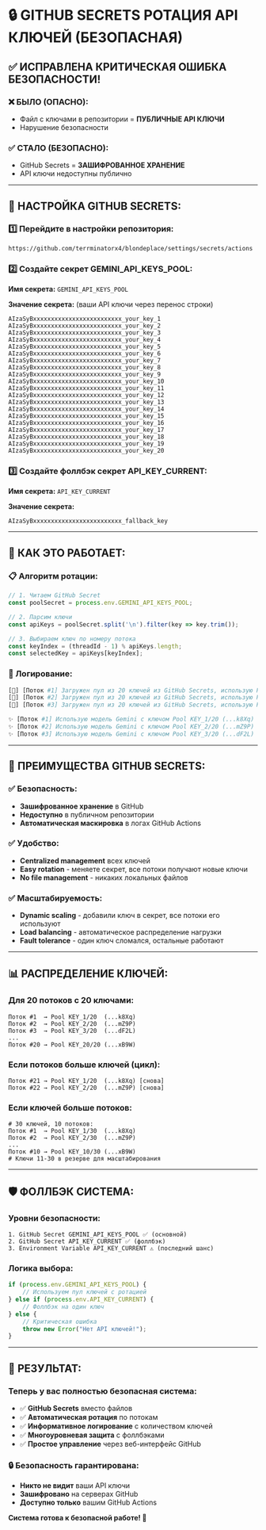 # 🔒 GITHUB SECRETS РОТАЦИЯ API КЛЮЧЕЙ (БЕЗОПАСНАЯ)

## ✅ ИСПРАВЛЕНА КРИТИЧЕСКАЯ ОШИБКА БЕЗОПАСНОСТИ!

### ❌ БЫЛО (ОПАСНО):
- Файл с ключами в репозитории = **ПУБЛИЧНЫЕ API КЛЮЧИ**
- Нарушение безопасности

### ✅ СТАЛО (БЕЗОПАСНО):
- GitHub Secrets = **ЗАШИФРОВАННОЕ ХРАНЕНИЕ**
- API ключи недоступны публично

---

## 🔧 НАСТРОЙКА GITHUB SECRETS:

### 1️⃣ Перейдите в настройки репозитория:
```
https://github.com/terrminatorx4/blondeplace/settings/secrets/actions
```

### 2️⃣ Создайте секрет GEMINI_API_KEYS_POOL:

**Имя секрета:** `GEMINI_API_KEYS_POOL`

**Значение секрета:** (ваши API ключи через перенос строки)
```
AIzaSyBxxxxxxxxxxxxxxxxxxxxxxxxx_your_key_1
AIzaSyBxxxxxxxxxxxxxxxxxxxxxxxxx_your_key_2
AIzaSyBxxxxxxxxxxxxxxxxxxxxxxxxx_your_key_3
AIzaSyBxxxxxxxxxxxxxxxxxxxxxxxxx_your_key_4
AIzaSyBxxxxxxxxxxxxxxxxxxxxxxxxx_your_key_5
AIzaSyBxxxxxxxxxxxxxxxxxxxxxxxxx_your_key_6
AIzaSyBxxxxxxxxxxxxxxxxxxxxxxxxx_your_key_7
AIzaSyBxxxxxxxxxxxxxxxxxxxxxxxxx_your_key_8
AIzaSyBxxxxxxxxxxxxxxxxxxxxxxxxx_your_key_9
AIzaSyBxxxxxxxxxxxxxxxxxxxxxxxxx_your_key_10
AIzaSyBxxxxxxxxxxxxxxxxxxxxxxxxx_your_key_11
AIzaSyBxxxxxxxxxxxxxxxxxxxxxxxxx_your_key_12
AIzaSyBxxxxxxxxxxxxxxxxxxxxxxxxx_your_key_13
AIzaSyBxxxxxxxxxxxxxxxxxxxxxxxxx_your_key_14
AIzaSyBxxxxxxxxxxxxxxxxxxxxxxxxx_your_key_15
AIzaSyBxxxxxxxxxxxxxxxxxxxxxxxxx_your_key_16
AIzaSyBxxxxxxxxxxxxxxxxxxxxxxxxx_your_key_17
AIzaSyBxxxxxxxxxxxxxxxxxxxxxxxxx_your_key_18
AIzaSyBxxxxxxxxxxxxxxxxxxxxxxxxx_your_key_19
AIzaSyBxxxxxxxxxxxxxxxxxxxxxxxxx_your_key_20
```

### 3️⃣ Создайте фоллбэк секрет API_KEY_CURRENT:

**Имя секрета:** `API_KEY_CURRENT`

**Значение секрета:** 
```
AIzaSyBxxxxxxxxxxxxxxxxxxxxxxxxx_fallback_key
```

---

## 🚀 КАК ЭТО РАБОТАЕТ:

### 📋 Алгоритм ротации:
```javascript
// 1. Читаем GitHub Secret
const poolSecret = process.env.GEMINI_API_KEYS_POOL;

// 2. Парсим ключи
const apiKeys = poolSecret.split('\n').filter(key => key.trim());

// 3. Выбираем ключ по номеру потока
const keyIndex = (threadId - 1) % apiKeys.length;
const selectedKey = apiKeys[keyIndex];
```

### 🔑 Логирование:
```bash
[🔑] [Поток #1] Загружен пул из 20 ключей из GitHub Secrets, использую Pool KEY_1/20 (...k8Xq)
[🔑] [Поток #2] Загружен пул из 20 ключей из GitHub Secrets, использую Pool KEY_2/20 (...mZ9P)
[🔑] [Поток #3] Загружен пул из 20 ключей из GitHub Secrets, использую Pool KEY_3/20 (...dF2L)

✨ [Поток #1] Использую модель Gemini с ключом Pool KEY_1/20 (...k8Xq)
✨ [Поток #2] Использую модель Gemini с ключом Pool KEY_2/20 (...mZ9P)
✨ [Поток #3] Использую модель Gemini с ключом Pool KEY_3/20 (...dF2L)
```

---

## 🎯 ПРЕИМУЩЕСТВА GITHUB SECRETS:

### ✅ Безопасность:
- **Зашифрованное хранение** в GitHub
- **Недоступно** в публичном репозитории
- **Автоматическая маскировка** в логах GitHub Actions

### ✅ Удобство:
- **Centralized management** всех ключей
- **Easy rotation** - меняете секрет, все потоки получают новые ключи
- **No file management** - никаких локальных файлов

### ✅ Масштабируемость:
- **Dynamic scaling** - добавили ключ в секрет, все потоки его используют
- **Load balancing** - автоматическое распределение нагрузки
- **Fault tolerance** - один ключ сломался, остальные работают

---

## 📊 РАСПРЕДЕЛЕНИЕ КЛЮЧЕЙ:

### Для 20 потоков с 20 ключами:
```
Поток #1  → Pool KEY_1/20  (...k8Xq)
Поток #2  → Pool KEY_2/20  (...mZ9P)  
Поток #3  → Pool KEY_3/20  (...dF2L)
...
Поток #20 → Pool KEY_20/20 (...xB9W)
```

### Если потоков больше ключей (цикл):
```
Поток #21 → Pool KEY_1/20  (...k8Xq) [снова]
Поток #22 → Pool KEY_2/20  (...mZ9P) [снова]
```

### Если ключей больше потоков:
```
# 30 ключей, 10 потоков:
Поток #1  → Pool KEY_1/30  (...k8Xq)
Поток #2  → Pool KEY_2/30  (...mZ9P)
...
Поток #10 → Pool KEY_10/30 (...xB9W)
# Ключи 11-30 в резерве для масштабирования
```

---

## 🛡️ ФОЛЛБЭК СИСТЕМА:

### Уровни безопасности:
```
1. GitHub Secret GEMINI_API_KEYS_POOL ✅ (основной)
2. GitHub Secret API_KEY_CURRENT ✅ (фоллбэк)
3. Environment Variable API_KEY_CURRENT ⚠️ (последний шанс)
```

### Логика выбора:
```javascript
if (process.env.GEMINI_API_KEYS_POOL) {
    // Используем пул ключей с ротацией
} else if (process.env.API_KEY_CURRENT) {
    // Фоллбэк на один ключ
} else {
    // Критическая ошибка
    throw new Error("Нет API ключей!");
}
```

---

## 🎊 РЕЗУЛЬТАТ:

### Теперь у вас полностью безопасная система:
- ✅ **GitHub Secrets** вместо файлов
- ✅ **Автоматическая ротация** по потокам  
- ✅ **Информативное логирование** с количеством ключей
- ✅ **Многоуровневая защита** с фоллбэками
- ✅ **Простое управление** через веб-интерфейс GitHub

### 🔒 Безопасность гарантирована:
- **Никто не видит** ваши API ключи
- **Зашифровано** на серверах GitHub  
- **Доступно только** вашим GitHub Actions

**Система готова к безопасной работе! 🚀** 